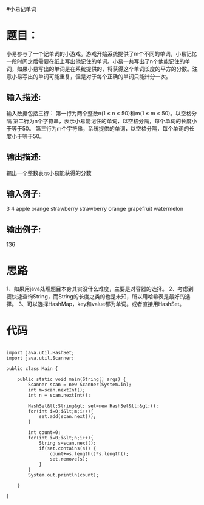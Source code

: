 #小易记单词
# 题目：

>  
 小易参与了一个记单词的小游戏。游戏开始系统提供了m个不同的单词，小易记忆一段时间之后需要在纸上写出他记住的单词。小易一共写出了n个他能记住的单词，如果小易写出的单词是在系统提供的，将获得这个单词长度的平方的分数。注意小易写出的单词可能重复，但是对于每个正确的单词只能计分一次。 


## 输入描述:

>  
 输入数据包括三行：  第一行为两个整数n(1 ≤ n ≤ 50)和m(1 ≤ m ≤ 50)。以空格分隔  第二行为n个字符串，表示小易能记住的单词，以空格分隔，每个单词的长度小于等于50。  第三行为m个字符串，系统提供的单词，以空格分隔，每个单词的长度小于等于50。 


## 输出描述:

>  
 输出一个整数表示小易能获得的分数 


## 输入例子:

>  
 3 4  apple orange strawberry  strawberry orange grapefruit watermelon 


## 输出例子:

>  
 136 


# 思路

1、如果用java处理题目本身其实没什么难度，主要是对容器的选择。  2、考虑到要快速查询String，而String的长度之类的也是未知，所以用哈希表是最好的选择。  3、可以选择HashMap，key和value都为单词。或者直接用HashSet。

# 代码

```

import java.util.HashSet;
import java.util.Scanner;

public class Main {

    public static void main(String[] args) {
        Scanner scan = new Scanner(System.in);
        int m=scan.nextInt();
        int n = scan.nextInt();

        HashSet&lt;String&gt; set=new HashSet&lt;&gt;();
        for(int i=0;i&lt;m;i++){
            set.add(scan.next());
        }

        int count=0;
        for(int i=0;i&lt;n;i++){
            String s=scan.next();
            if(set.contains(s)) {
                count+=s.length()*s.length();
                set.remove(s);
            }
        }
        System.out.println(count);

    }

}
```